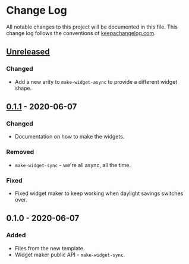 # Change Log
All notable changes to this project will be documented in this file. This change log follows the conventions of [keepachangelog.com](http://keepachangelog.com/).

## [Unreleased]
### Changed
- Add a new arity to `make-widget-async` to provide a different widget shape.

## [0.1.1] - 2020-06-07
### Changed
- Documentation on how to make the widgets.

### Removed
- `make-widget-sync` - we're all async, all the time.

### Fixed
- Fixed widget maker to keep working when daylight savings switches over.

## 0.1.0 - 2020-06-07
### Added
- Files from the new template.
- Widget maker public API - `make-widget-sync`.

[Unreleased]: https://github.com/your-name/scripts2/compare/0.1.1...HEAD
[0.1.1]: https://github.com/your-name/scripts2/compare/0.1.0...0.1.1
